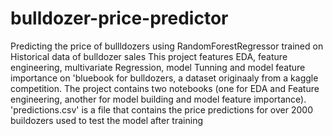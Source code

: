 # bulldozer-price-predictor
Predicting the price of bullldozers using RandomForestRegressor trained on Historical data of bulldozer sales
This project features EDA, feature engineering, multivariate Regression, model Tunning and model feature importance on 'bluebook for bulldozers, a dataset originaaly from a kaggle competition. The project contains two notebooks (one for EDA and Feature engineering,  another for model building and model feature importance). 'predictions.csv' is a file that contains the price predictions for over 2000 buildozers used to test the model after training
